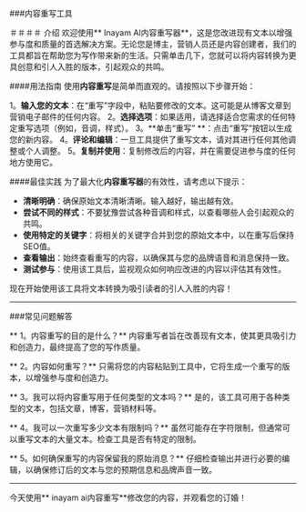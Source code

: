 ###内容重写工具

＃＃＃＃ 介绍
欢迎使用** Inayam AI内容重写器**，这是您改进现有文本以增强参与度和质量的首选解决方案。无论您是博主，营销人员还是内容创建者，我们的工具都旨在帮助您为写作带来新的生活。只需单击几下，您就可以将内容转换为更具创意和引人入胜的版本，引起观众的共鸣。

####用法指南
使用**内容重写**是简单而直观的。请按照以下步骤开始：

1。**输入您的文本**：在“重写”字段中，粘贴要修改的文本。这可能是从博客文章到营销电子邮件的任何内容。
2。**选择选项**：如果适用，请选择适合您需求的任何特定重写选项（例如，音调，样式）。
3。**单击“重写” **：点击“重写”按钮以生成您的新内容。
4。**评论和编辑**：一旦工具提供了重写文本，请对其进行任何其他调整或个人调整。
5。**复制并使用**：复制修改后的内容，并在需要促进参与度的任何地方使用它。

####最佳实践
为了最大化**内容重写器**的有效性，请考虑以下提示：

-  **清晰明确**：确保原始文本清晰清晰。输入越好，输出越有效。
-  **尝试不同的样式**：不要犹豫尝试各种音调和样式，以查看哪些人会引起观众的共鸣。
-  **使用特定的关键字**：将相关的关键字合并到您的原始文本中，以在重写后保持SEO值。
-  **查看输出**：始终查看重写的内容，以确保其与您的品牌语音和消息保持一致。
-  **测试参与**：使用该工具后，监视观众如何响应改进的内容以评估其有效性。

现在开始使用该工具将文本转换为吸引读者的引人入胜的内容！

---

###常见问题解答

** 1。内容重写的目的是什么？**
内容重写者旨在改善现有文本，使其更具吸引力和创造力，最终提高了您的写作质量。

** 2。内容如何重写？**
只需将您的内容粘贴到工具中，它将生成一个重写的版本，以增强参与度和创造力。

** 3。我可以将内容重写用于任何类型的文本吗？**
是的，该工具可用于各种类型的文本，包括文章，博客，营销材料等。

** 4。我可以一次重写多少文本有限制吗？**
虽然可能存在字符限制，但通常可以重写文本的大量文本。检查工具是否有特定的限制。

** 5。如何确保重写的内容保留我的原始消息？**
仔细检查输出并进行必要的编辑，以确保修订后的文本与您的预期信息和品牌声音一致。

---

今天使用** inayam ai内容重写**修改您的内容，并观看您的订婚！